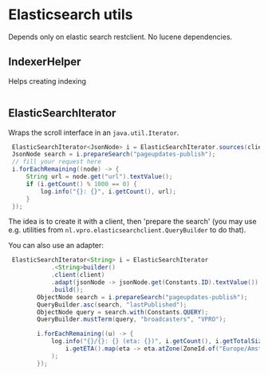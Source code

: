 # Elasticsearch utils

Depends only on elastic search restclient. No lucene dependencies.

## IndexerHelper
Helps creating indexing
```java


```
## ElasticSearchIterator
Wraps the scroll interface in an `java.util.Iterator`.
```java
 ElasticSearchIterator<JsonNode> i = ElasticSearchIterator.sources(client);
 JsonNode search = i.prepareSearch("pageupdates-publish");
 // fill your request here
 i.forEachRemaining((node) -> {
     String url = node.get("url").textValue();
     if (i.getCount() % 1000 == 0) {
         log.info("{}: {}", i.getCount(), url);
     }
 });

```
The idea is to create it with a client, then 'prepare the search' (you may use e.g. utilities from `nl.vpro.elasticsearchclient.QueryBuilder` to do that).

You can also use an adapter:
```java
 ElasticSearchIterator<String> i = ElasticSearchIterator
            .<String>builder()
            .client(client)
            .adapt(jsonNode -> jsonNode.get(Constants.ID).textValue())
            .build();
        ObjectNode search = i.prepareSearch("pageupdates-publish");
        QueryBuilder.asc(search, "lastPublished");
        ObjectNode query = search.with(Constants.QUERY);
        QueryBuilder.mustTerm(query, "broadcasters", "VPRO");

        i.forEachRemaining((u) -> {
            log.info("{}/{}: {} (eta: {})", i.getCount(), i.getTotalSize().orElse(null), u,
                i.getETA().map(eta -> eta.atZone(ZoneId.of("Europe/Amsterdam")).toLocalDateTime()).orElse(null)
            );
        });
```


